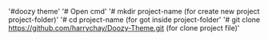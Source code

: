 '#doozy theme'
'# Open cmd'
'# mkdir project-name (for create new project project-folder)'
'# cd project-name (for got inside project-folder'
'# git clone https://github.com/harrychay/Doozy-Theme.git  (for clone project file)'
